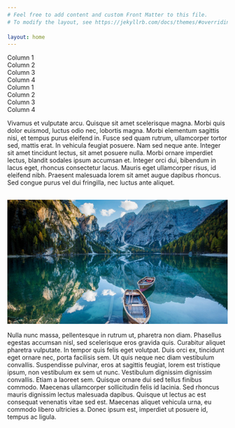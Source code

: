 ```yaml
---
# Feel free to add content and custom Front Matter to this file.
# To modify the layout, see https://jekyllrb.com/docs/themes/#overriding-theme-defaults

layout: home
---
```


<div class="container mx-auto px-4 mb-6">
    <div class="grid grid-cols-1 md:grid-cols-4 gap-4">
        <div class="bg-gray-200 p-4">Column 1</div>
        <div class="bg-gray-200 p-4">Column 2</div>
        <div class="bg-gray-200 p-4">Column 3</div>
        <div class="bg-gray-200 p-4 text-white">Column 4</div>
    </div>
</div>

<div class="container mx-auto px-4 mt-6">
    <div class="grid grid-cols-1 md:grid-cols-4 gap-4">
        <div class="bg-gray-200 p-4">Column 1</div>
        <div class="bg-gray-200 p-4">Column 2</div>
        <div class="bg-gray-200 p-4">Column 3</div>
        <div class="bg-gray-200 p-4 text-white">Column 4</div>
    </div>
</div>

<p class="leading-loose">
    Vivamus et vulputate arcu. Quisque sit amet scelerisque magna. Morbi quis dolor euismod, luctus odio nec, lobortis magna. Morbi elementum sagittis nisi, et tempus purus eleifend in. Fusce sed quam rutrum, ullamcorper tortor sed, mattis erat. In vehicula feugiat posuere. Nam sed neque ante. Integer sit amet tincidunt lectus, sit amet posuere nulla. Morbi ornare imperdiet lectus, blandit sodales ipsum accumsan et. Integer orci dui, bibendum in lacus eget, rhoncus consectetur lacus. Mauris eget ullamcorper risus, id eleifend nibh. Praesent malesuada lorem sit amet augue dapibus rhoncus. Sed congue purus vel dui fringilla, nec luctus ante aliquet.
</p>

<br />

<img src="/assets/images/boat-4899802_1280.jpg" class="mb-5" />

<p class="leading-relaxed mb-10">
    Nulla nunc massa, pellentesque in rutrum ut, pharetra non diam. Phasellus egestas accumsan nisl, sed scelerisque eros gravida quis. Curabitur aliquet pharetra vulputate. In tempor quis felis eget volutpat. Duis orci ex, tincidunt eget ornare nec, porta facilisis sem. Ut quis neque nec diam vestibulum convallis. Suspendisse pulvinar, eros at sagittis feugiat, lorem est tristique ipsum, non vestibulum ex sem ut nunc. Vestibulum dignissim dignissim convallis. Etiam a laoreet sem. Quisque ornare dui sed tellus finibus commodo. Maecenas ullamcorper sollicitudin felis id lacinia. Sed rhoncus mauris dignissim lectus malesuada dapibus. Quisque ut lectus ac est consequat venenatis vitae sed est. Maecenas aliquet vehicula urna, eu commodo libero ultricies a. Donec ipsum est, imperdiet ut posuere id, tempus ac ligula.
</p>